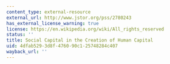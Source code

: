 ```yaml
---
content_type: external-resource
external_url: http://www.jstor.org/pss/2780243
has_external_license_warning: true
license: https://en.wikipedia.org/wiki/All_rights_reserved
status: ''
title: Social Capital in the Creation of Human Capital
uid: 4dfab529-3d8f-4760-90c1-25748284c407
wayback_url: ''
---
```

